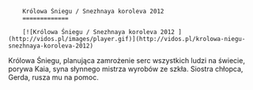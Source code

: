 
        Królowa Śniegu / Snezhnaya koroleva 2012 
        =============
        
        [![Królowa Śniegu / Snezhnaya koroleva 2012 ](http://vidos.pl/images/player.gif)](http://vidos.pl/krolowa-niegu-snezhnaya-koroleva-2012)
        
        
 Królowa Śniegu, planująca zamrożenie serc wszystkich ludzi na świecie, porywa Kaia, syna słynnego mistrza wyrobów ze szkła. Siostra chłopca, Gerda, rusza mu na pomoc. 
    